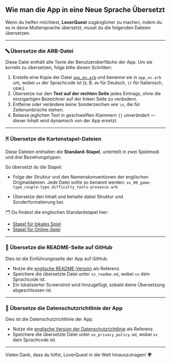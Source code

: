 ## Wie man die App in eine Neue Sprache Übersetzt

Wenn du helfen möchtest, **LoverQuest** zugänglicher zu machen, indem du es in deine Muttersprache übersetzt, musst du die folgenden Dateien übersetzen.

---

### 🔤 Übersetze die ARB-Datei

Diese Datei enthält alle Texte der Benutzeroberfläche der App. Um sie korrekt zu übersetzen, folge bitte diesen Schritten:

1. Erstelle eine Kopie der Datei [`app_en.arb`](https://github.com/H3rz3n/loverquest/blob/main/lib/l10n/app_en.arb) und benenne sie in `app_xx.arb` um, wobei `xx` der Sprachcode ist (z. B. `de` für Deutsch, `it` für Italienisch, usw.).
2. Übersetze nur den **Text auf der rechten Seite** jedes Eintrags, ohne die einzigartigen Bezeichner auf der linken Seite zu verändern.
3. Entferne oder verändere keine Sonderzeichen wie `\n`, die für Zeilenumbrüche stehen.
4. Belasse jeglichen Text in geschweiften Klammern `{}` unverändert — dieser Inhalt wird dynamisch von der App ersetzt.

---

### 🃏 Übersetze die Kartenstapel-Dateien

Diese Dateien enthalten die **Standard-Stapel**, unterteilt in zwei Spielmodi und drei Beziehungstypen.

So übersetzt du die Stapel:

- Folge der Struktur und den Namenskonventionen der englischen Originaldateien.
  Jede Datei sollte so benannt werden:
  `xx_00_game-type_couple-type_difficulty_tools-presence.arb`

- Übersetze den Inhalt und behalte dabei Struktur und Sonderformatierung bei.

🗂️ Du findest die englischen Standardstapel hier:

- [Stapel für lokales Spiel](https://github.com/H3rz3n/loverquest/tree/main/assets/default_decks/presence/en)
- [Stapel für Online-Spiel](https://github.com/H3rz3n/loverquest/tree/main/assets/default_decks/distance/en)

---

### 📄 Übersetze die README-Seite auf GitHub

Dies ist die Einführungsseite der App auf GitHub.

- Nutze die [englische README-Version](https://github.com/H3rz3n/loverquest/blob/main/github_pages/readme/en_readme.md) als Referenz.
- Speichere die übersetzte Datei unter `xx_readme.md`, wobei `xx` dein Sprachcode ist.
- Ein lokalisierter Screenshot wird hinzugefügt, sobald deine Übersetzung abgeschlossen ist.

---

### 🔐 Übersetze die Datenschutzrichtlinie der App

Dies ist die Datenschutzrichtlinie der App.

- Nutze die [englische Version der Datenschutzrichtlinie](https://github.com/H3rz3n/loverquest/blob/main/github_pages/privacy_policy/en_privacy_policy.md) als Referenz.
- Speichere die übersetzte Datei unter `xx_privacy_policy.md`, wobei `xx` dein Sprachcode ist.

---

Vielen Dank, dass du hilfst, LoverQuest in die Welt hinauszutragen! 🌍
